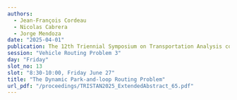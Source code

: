 ```yaml
---
authors:
  - Jean-François Cordeau
  - Nicolas Cabrera
  - Jorge Mendoza
date: "2025-04-01"
publication: The 12th Triennial Symposium on Transportation Analysis conference
session: "Vehicle Routing Problem 3"
day: "Friday"
slot_no: 13
slot: "8:30-10:00, Friday June 27"
title: "The Dynamic Park-and-loop Routing Problem"
url_pdf: "/proceedings/TRISTAN2025_ExtendedAbstract_65.pdf"
---
```

